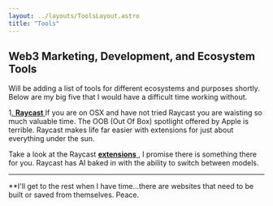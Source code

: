 ```yaml
---
layout: ../layouts/ToolsLayout.astro
title: "Tools"
---
```


## Web3 Marketing, Development, and Ecosystem Tools

Will be adding a list of tools for different ecosystems and purposes shortly. Below are my big five that I would have a difficult time working without.

1[. **Raycast** ](https://www.raycast.com/) If you are on OSX and have not tried Raycast you are waisting so much valuable time. The OOB (Out Of Box) spotlight offered by Apple is terrible. Raycast makes life far easier with extensions for just about everything under the sun.

Take a look at the Raycast [**extensions** ](https://www.raycast.com/store), I promise there is something there for you. Raycast has AI baked in with the ability to switch between models.

---

**I'll get to the rest when I have time...there are websites that need to be built or saved from themselves. Peace.
